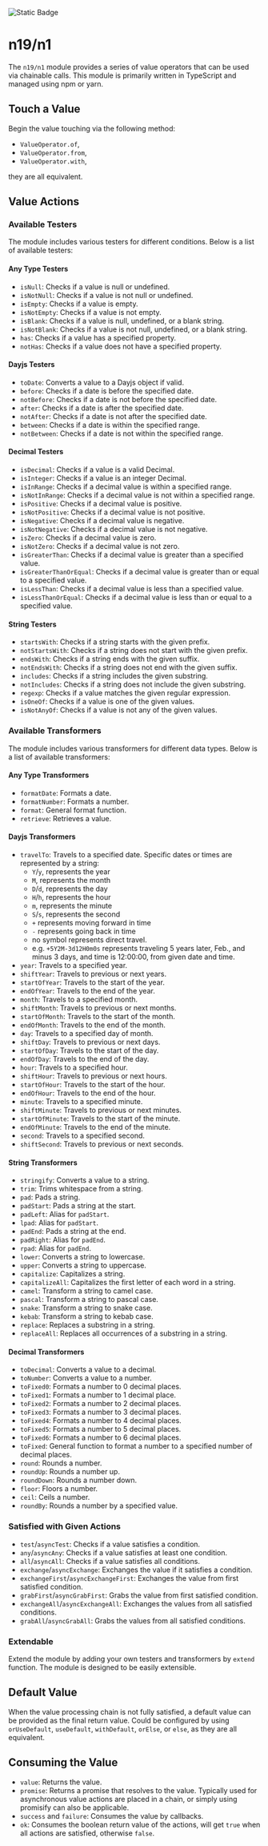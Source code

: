 ![Static Badge](https://img.shields.io/badge/InsureMO-777AF2.svg)

# n19/n1

The `n19/n1` module provides a series of value operators that can be used via chainable calls. This module is primarily written in
TypeScript and managed using npm or yarn.

## Touch a Value

Begin the value touching via the following method:

- `ValueOperator.of`,
- `ValueOperator.from`,
- `ValueOperator.with`,

they are all equivalent.

## Value Actions

### Available Testers

The module includes various testers for different conditions. Below is a list of available testers:

#### Any Type Testers

- `isNull`: Checks if a value is null or undefined.
- `isNotNull`: Checks if a value is not null or undefined.
- `isEmpty`: Checks if a value is empty.
- `isNotEmpty`: Checks if a value is not empty.
- `isBlank`: Checks if a value is null, undefined, or a blank string.
- `isNotBlank`: Checks if a value is not null, undefined, or a blank string.
- `has`: Checks if a value has a specified property.
- `notHas`: Checks if a value does not have a specified property.

#### Dayjs Testers

- `toDate`: Converts a value to a Dayjs object if valid.
- `before`: Checks if a date is before the specified date.
- `notBefore`: Checks if a date is not before the specified date.
- `after`: Checks if a date is after the specified date.
- `notAfter`: Checks if a date is not after the specified date.
- `between`: Checks if a date is within the specified range.
- `notBetween`: Checks if a date is not within the specified range.

#### Decimal Testers

- `isDecimal`: Checks if a value is a valid Decimal.
- `isInteger`: Checks if a value is an integer Decimal.
- `isInRange`: Checks if a decimal value is within a specified range.
- `isNotInRange`: Checks if a decimal value is not within a specified range.
- `isPositive`: Checks if a decimal value is positive.
- `isNotPositive`: Checks if a decimal value is not positive.
- `isNegative`: Checks if a decimal value is negative.
- `isNotNegative`: Checks if a decimal value is not negative.
- `isZero`: Checks if a decimal value is zero.
- `isNotZero`: Checks if a decimal value is not zero.
- `isGreaterThan`: Checks if a decimal value is greater than a specified value.
- `isGreaterThanOrEqual`: Checks if a decimal value is greater than or equal to a specified value.
- `isLessThan`: Checks if a decimal value is less than a specified value.
- `isLessThanOrEqual`: Checks if a decimal value is less than or equal to a specified value.

#### String Testers

- `startsWith`: Checks if a string starts with the given prefix.
- `notStartsWith`: Checks if a string does not start with the given prefix.
- `endsWith`: Checks if a string ends with the given suffix.
- `notEndsWith`: Checks if a string does not end with the given suffix.
- `includes`: Checks if a string includes the given substring.
- `notIncludes`: Checks if a string does not include the given substring.
- `regexp`: Checks if a value matches the given regular expression.
- `isOneOf`: Checks if a value is one of the given values.
- `isNotAnyOf`: Checks if a value is not any of the given values.

### Available Transformers

The module includes various transformers for different data types. Below is a list of available transformers:

#### Any Type Transformers

- `formatDate`: Formats a date.
- `formatNumber`: Formats a number.
- `format`: General format function.
- `retrieve`: Retrieves a value.

#### Dayjs Transformers

- `travelTo`: Travels to a specified date. Specific dates or times are represented by a string:
	- `Y`/`y`, represents the year
	- `M`, represents the month
	- `D`/`d`, represents the day
	- `H`/`h`, represents the hour
	- `m`, represents the minute
	- `S`/`s`, represents the second
	- `+` represents moving forward in time
	- `-` represents going back in time
	- no symbol represents direct travel.
	- e.g. `+5Y2M-3d12H0m0s` represents traveling 5 years later, Feb., and minus 3 days, and time is 12:00:00, from given date and time.
- `year`: Travels to a specified year.
- `shiftYear`: Travels to previous or next years.
- `startOfYear`: Travels to the start of the year.
- `endOfYear`: Travels to the end of the year.
- `month`: Travels to a specified month.
- `shiftMonth`: Travels to previous or next months.
- `startOfMonth`: Travels to the start of the month.
- `endOfMonth`: Travels to the end of the month.
- `day`: Travels to a specified day of month.
- `shiftDay`: Travels to previous or next days.
- `startOfDay`: Travels to the start of the day.
- `endOfDay`: Travels to the end of the day.
- `hour`: Travels to a specified hour.
- `shiftHour`: Travels to previous or next hours.
- `startOfHour`: Travels to the start of the hour.
- `endOfHour`: Travels to the end of the hour.
- `minute`: Travels to a specified minute.
- `shiftMinute`: Travels to previous or next minutes.
- `startOfMinute`: Travels to the start of the minute.
- `endOfMinute`: Travels to the end of the minute.
- `second`: Travels to a specified second.
- `shiftSecond`: Travels to previous or next seconds.

#### String Transformers

- `stringify`: Converts a value to a string.
- `trim`: Trims whitespace from a string.
- `pad`: Pads a string.
- `padStart`: Pads a string at the start.
- `padLeft`: Alias for `padStart`.
- `lpad`: Alias for `padStart`.
- `padEnd`: Pads a string at the end.
- `padRight`: Alias for `padEnd`.
- `rpad`: Alias for `padEnd`.
- `lower`: Converts a string to lowercase.
- `upper`: Converts a string to uppercase.
- `capitalize`: Capitalizes a string.
- `capitalizeAll`: Capitalizes the first letter of each word in a string.
- `camel`: Transform a string to camel case.
- `pascal`: Transform a string to pascal case.
- `snake`: Transform a string to snake case.
- `kebab`: Transform a string to kebab case.
- `replace`: Replaces a substring in a string.
- `replaceAll`: Replaces all occurrences of a substring in a string.

#### Decimal Transformers

- `toDecimal`: Converts a value to a decimal.
- `toNumber`: Converts a value to a number.
- `toFixed0`: Formats a number to 0 decimal places.
- `toFixed1`: Formats a number to 1 decimal place.
- `toFixed2`: Formats a number to 2 decimal places.
- `toFixed3`: Formats a number to 3 decimal places.
- `toFixed4`: Formats a number to 4 decimal places.
- `toFixed5`: Formats a number to 5 decimal places.
- `toFixed6`: Formats a number to 6 decimal places.
- `toFixed`: General function to format a number to a specified number of decimal places.
- `round`: Rounds a number.
- `roundUp`: Rounds a number up.
- `roundDown`: Rounds a number down.
- `floor`: Floors a number.
- `ceil`: Ceils a number.
- `roundBy`: Rounds a number by a specified value.

### Satisfied with Given Actions

- `test`/`asyncTest`: Checks if a value satisfies a condition.
- `any`/`asyncAny`: Checks if a value satisfies at least one condition.
- `all`/`asyncAll`: Checks if a value satisfies all conditions.
- `exchange`/`asyncExchange`: Exchanges the value if it satisfies a condition.
- `exchangeFirst`/`asyncExchangeFirst`: Exchanges the value from first satisfied condition.
- `grabFirst`/`asyncGrabFirst`: Grabs the value from first satisfied condition.
- `exchangeAll`/`asyncExchangeAll`: Exchanges the values from all satisfied conditions.
- `grabAll`/`asyncGrabAll`: Grabs the values from all satisfied conditions.

### Extendable

Extend the module by adding your own testers and transformers by `extend` function. The module is designed to be easily extensible.

## Default Value

When the value processing chain is not fully satisfied, a default value can be provided as the final return value. Could be configured by
using `orUseDefault`, `useDefault`, `withDefault`, `orElse`, or `else`, as they are all equivalent.

## Consuming the Value

- `value`: Returns the value.
- `promise`: Returns a promise that resolves to the value. Typically used for asynchronous value actions are placed in a chain, or simply
  using promisify can also be applicable.
- `success` and `failure`: Consumes the value by callbacks.
- `ok`: Consumes the boolean return value of the actions, will get `true` when all actions are satisfied, otherwise `false`.
